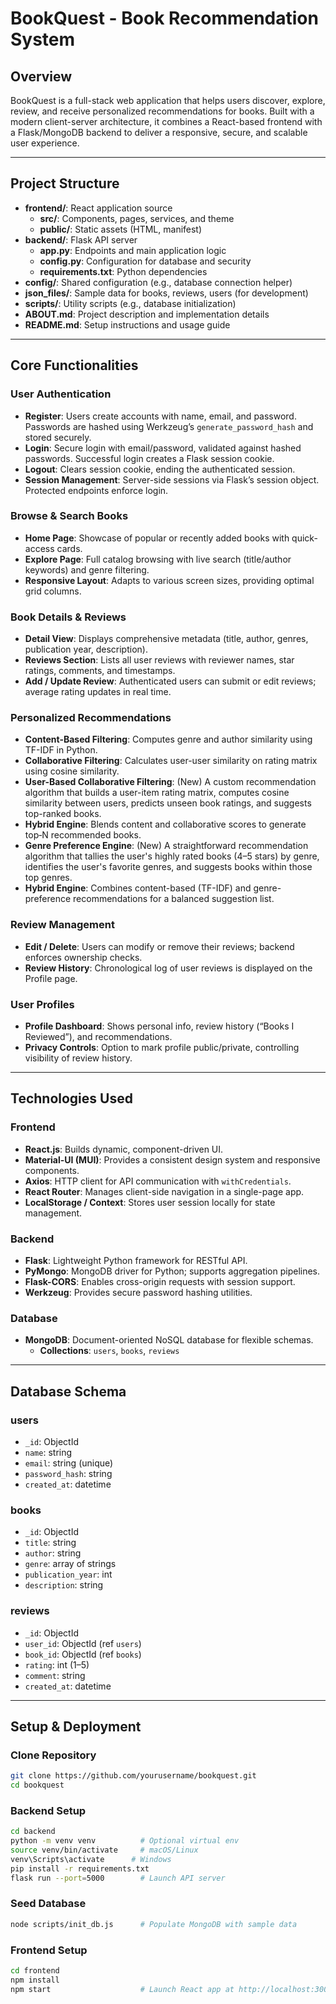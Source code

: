 # BookQuest - Book Recommendation System

## Overview

BookQuest is a full-stack web application that helps users discover, explore, review, and receive personalized recommendations for books. Built with a modern client-server architecture, it combines a React-based frontend with a Flask/MongoDB backend to deliver a responsive, secure, and scalable user experience.

---
## Project Structure

- **frontend/**: React application source
  - **src/**: Components, pages, services, and theme
  - **public/**: Static assets (HTML, manifest)
- **backend/**: Flask API server
  - **app.py**: Endpoints and main application logic
  - **config.py**: Configuration for database and security
  - **requirements.txt**: Python dependencies
- **config/**: Shared configuration (e.g., database connection helper)
- **json_files/**: Sample data for books, reviews, users (for development)
- **scripts/**: Utility scripts (e.g., database initialization)
- **ABOUT.md**: Project description and implementation details
- **README.md**: Setup instructions and usage guide

---
## Core Functionalities

### User Authentication

- **Register**: Users create accounts with name, email, and password. Passwords are hashed using Werkzeug’s `generate_password_hash` and stored securely.
- **Login**: Secure login with email/password, validated against hashed passwords. Successful login creates a Flask session cookie.
- **Logout**: Clears session cookie, ending the authenticated session.
- **Session Management**: Server-side sessions via Flask’s session object. Protected endpoints enforce login.

### Browse & Search Books

- **Home Page**: Showcase of popular or recently added books with quick-access cards.
- **Explore Page**: Full catalog browsing with live search (title/author keywords) and genre filtering.
- **Responsive Layout**: Adapts to various screen sizes, providing optimal grid columns.

### Book Details & Reviews

- **Detail View**: Displays comprehensive metadata (title, author, genres, publication year, description).
- **Reviews Section**: Lists all user reviews with reviewer names, star ratings, comments, and timestamps.
- **Add / Update Review**: Authenticated users can submit or edit reviews; average rating updates in real time.

### Personalized Recommendations

- **Content-Based Filtering**: Computes genre and author similarity using TF-IDF in Python.
- **Collaborative Filtering**: Calculates user-user similarity on rating matrix using cosine similarity.
- **User-Based Collaborative Filtering**: (New) A custom recommendation algorithm that builds a user-item rating matrix, computes cosine similarity between users, predicts unseen book ratings, and suggests top-ranked books.  
- **Hybrid Engine**: Blends content and collaborative scores to generate top‑N recommended books.
- **Genre Preference Engine**: (New) A straightforward recommendation algorithm that tallies the user's highly rated books (4–5 stars) by genre, identifies the user's favorite genres, and suggests books within those top genres.
- **Hybrid Engine**: Combines content-based (TF-IDF) and genre-preference recommendations for a balanced suggestion list.

### Review Management

- **Edit / Delete**: Users can modify or remove their reviews; backend enforces ownership checks.
- **Review History**: Chronological log of user reviews is displayed on the Profile page.

### User Profiles

- **Profile Dashboard**: Shows personal info, review history (“Books I Reviewed”), and recommendations.
- **Privacy Controls**: Option to mark profile public/private, controlling visibility of review history.

---
## Technologies Used

### Frontend

- **React.js**: Builds dynamic, component-driven UI.
- **Material-UI (MUI)**: Provides a consistent design system and responsive components.
- **Axios**: HTTP client for API communication with `withCredentials`.
- **React Router**: Manages client-side navigation in a single-page app.
- **LocalStorage / Context**: Stores user session locally for state management.

### Backend

- **Flask**: Lightweight Python framework for RESTful API.
- **PyMongo**: MongoDB driver for Python; supports aggregation pipelines.
- **Flask-CORS**: Enables cross-origin requests with session support.
- **Werkzeug**: Provides secure password hashing utilities.

### Database

- **MongoDB**: Document-oriented NoSQL database for flexible schemas.
  - **Collections**: `users`, `books`, `reviews`

---
## Database Schema

### users
- `_id`: ObjectId
- `name`: string
- `email`: string (unique)
- `password_hash`: string
- `created_at`: datetime

### books
- `_id`: ObjectId
- `title`: string
- `author`: string
- `genre`: array of strings
- `publication_year`: int
- `description`: string

### reviews
- `_id`: ObjectId
- `user_id`: ObjectId (ref `users`)
- `book_id`: ObjectId (ref `books`)
- `rating`: int (1–5)
- `comment`: string
- `created_at`: datetime

---
## Setup & Deployment

### Clone Repository

```bash
git clone https://github.com/yourusername/bookquest.git
cd bookquest
```

### Backend Setup

```bash
cd backend
python -m venv venv          # Optional virtual env
source venv/bin/activate     # macOS/Linux
venv\Scripts\activate      # Windows
pip install -r requirements.txt
flask run --port=5000        # Launch API server
```

### Seed Database

```bash
node scripts/init_db.js      # Populate MongoDB with sample data
```

### Frontend Setup

```bash
cd frontend
npm install
npm start                    # Launch React app at http://localhost:3000
```
